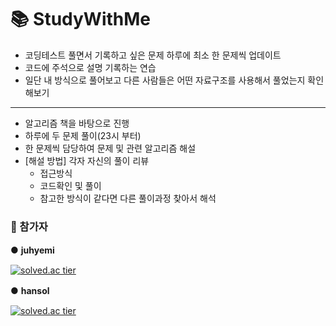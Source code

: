 # 📚 StudyWithMe
- 코딩테스트 풀면서 기록하고 싶은 문제 하루에 최소 한 문제씩 업데이트
- 코드에 주석으로 설명 기록하는 연습
- 일단 내 방식으로 풀어보고 다른 사람들은 어떤 자료구조를 사용해서 풀었는지 확인해보기
---------------------------------------------------------------------------------------------------------------------------------------------
-  알고리즘 책을 바탕으로 진행
-  하루에 두 문제 풀이(23시 부터)
-  한 문제씩 담당하여 문제 및 관련 알고리즘 해설
- [해설 방법]
  각자 자신의 풀이 리뷰
	- 접근방식
	- 코드확인 및 풀이
	* 참고한 방식이 같다면 다른 풀이과정 찾아서 해석

### 👑 참가자
● **juhyemi** 　　　　　　　　　　　　　　　  　　　　　　　　　　　  　　　　　

[![solved.ac tier](http://mazassumnida.wtf/api/generate_badge?boj=rlawngp124)](https://solved.ac/rlawngp124)

● **hansol** 　

[![solved.ac tier](http://mazassumnida.wtf/api/generate_badge?boj=soool1021)](https://solved.ac/soool1021)


